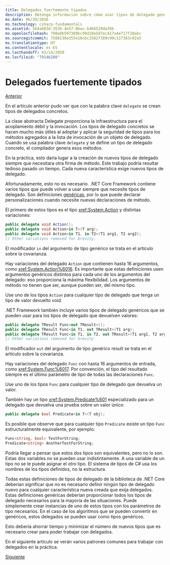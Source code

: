 ```yaml
---
title: Delegados fuertemente tipados
description: Obtenga información sobre cómo usar tipos de delegado genéricos para declarar tipos personalizados al crear una característica que necesita delegados.
ms.date: 06/20/2016
ms.technology: csharp-fundamentals
ms.assetid: 564a683d-352b-4e57-8bac-b466529daf6b
ms.openlocfilehash: 798e8b597389bc99d10e587ec417a4e717f28abc
ms.sourcegitcommit: 7588136e355e10cbc2582f389c90c127363c02a5
ms.translationtype: HT
ms.contentlocale: es-ES
ms.lasthandoff: 03/14/2020
ms.locfileid: "79146208"
---
```

# <a name="strongly-typed-delegates"></a>Delegados fuertemente tipados

[Anterior](delegate-class.md)

En el artículo anterior pudo ver que con la palabra clave `delegate` se crean tipos de delegados concretos.

La clase abstracta Delegate proporciona la infraestructura para el acoplamiento débil y la invocación. Los tipos de delegado concretos se hacen mucho más útiles al adoptar y aplicar la seguridad de tipos para los métodos agregados a la lista de invocación de un objeto de delegado. Cuando se usa palabra clave `delegate` y se define un tipo de delegado concreto, el compilador genera esos métodos.

En la práctica, esto daría lugar a la creación de nuevos tipos de delegado siempre que necesitara otra firma de método. Este trabajo podría resultar tedioso pasado un tiempo. Cada nueva característica exige nuevos tipos de delegado.

Afortunadamente, esto no es necesario. .NET Core Framework contiene varios tipos que puede volver a usar siempre que necesite tipos de delegado. Son definiciones [genéricas](programming-guide/generics/index.md), por lo que puede declarar personalizaciones cuando necesite nuevas declaraciones de método.

El primero de estos tipos es el tipo <xref:System.Action> y distintas variaciones:

```csharp
public delegate void Action();
public delegate void Action<in T>(T arg);
public delegate void Action<in T1, in T2>(T1 arg1, T2 arg2);
// Other variations removed for brevity.
```

El modificador `in` del argumento de tipo genérico se trata en el artículo sobre la covarianza.

Hay variaciones del delegado `Action` que contienen hasta 16 argumentos, como <xref:System.Action%6016>.
Es importante que estas definiciones usen argumentos genéricos distintos para cada uno de los argumentos del delegado: eso proporciona la máxima flexibilidad. Los argumentos de método no tienen que ser, aunque pueden ser, del mismo tipo.

Use uno de los tipos `Action` para cualquier tipo de delegado que tenga un tipo de valor devuelto void.

.NET Framework también incluye varios tipos de delegado genéricos que se pueden usar para los tipos de delegado que devuelven valores:

```csharp
public delegate TResult Func<out TResult>();
public delegate TResult Func<in T1, out TResult>(T1 arg);
public delegate TResult Func<in T1, in T2, out TResult>(T1 arg1, T2 arg2);
// Other variations removed for brevity
```

El modificador `out` del argumento de tipo genérico result se trata en el artículo sobre la covarianza.

Hay variaciones del delegado `Func` con hasta 16 argumentos de entrada, como <xref:System.Func%6017>.
Por convención, el tipo del resultado siempre es el último parámetro de tipo de todas las declaraciones `Func`.

Use uno de los tipos `Func` para cualquier tipo de delegado que devuelva un valor.

También hay un tipo <xref:System.Predicate%601>
especializado para un delegado que devuelva una prueba sobre un valor único:

```csharp
public delegate bool Predicate<in T>(T obj);
```

Es posible que observe que para cualquier tipo `Predicate` existe un tipo `Func` estructuralmente equivalente, por ejemplo:

```csharp
Func<string, bool> TestForString;
Predicate<string> AnotherTestForString;
```

Podría llegar a pensar que estos dos tipos son equivalentes, pero no lo son.
Estas dos variables no se pueden usar indistintamente. A una variable de un tipo no se le puede asignar el otro tipo. El sistema de tipos de C# usa los nombres de los tipos definidos, no la estructura.

Todas estas definiciones de tipos de delegado de la biblioteca de .NET Core deberían significar que no es necesario definir ningún tipo de delegado nuevo para cualquier característica nueva creada que exija delegados. Estas definiciones genéricas deberían proporcionar todos los tipos de delegado necesarios para la mayoría de las situaciones. Puede simplemente crear instancias de uno de estos tipos con los parámetros de tipo necesarios. En el caso de los algoritmos que se pueden convertir en genéricos, estos delegados se pueden usar como tipos genéricos.

Esto debería ahorrar tiempo y minimizar el número de nuevos tipos que es necesario crear para poder trabajar con delegados.

En el siguiente artículo se verán varios patrones comunes para trabajar con delegados en la práctica.

[Siguiente](delegates-patterns.md)
